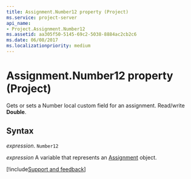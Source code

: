 ```yaml
---
title: Assignment.Number12 property (Project)
ms.service: project-server
api_name:
- Project.Assignment.Number12
ms.assetid: aa305f50-5145-69c2-5038-8884ac2cb2c6
ms.date: 06/08/2017
ms.localizationpriority: medium
---
```



# Assignment.Number12 property (Project)

Gets or sets a Number local custom field for an assignment. Read/write **Double**.


## Syntax

_expression_. `Number12`

_expression_ A variable that represents an [Assignment](./Project.Assignment.md) object.

[!include[Support and feedback](~/includes/feedback-boilerplate.md)]